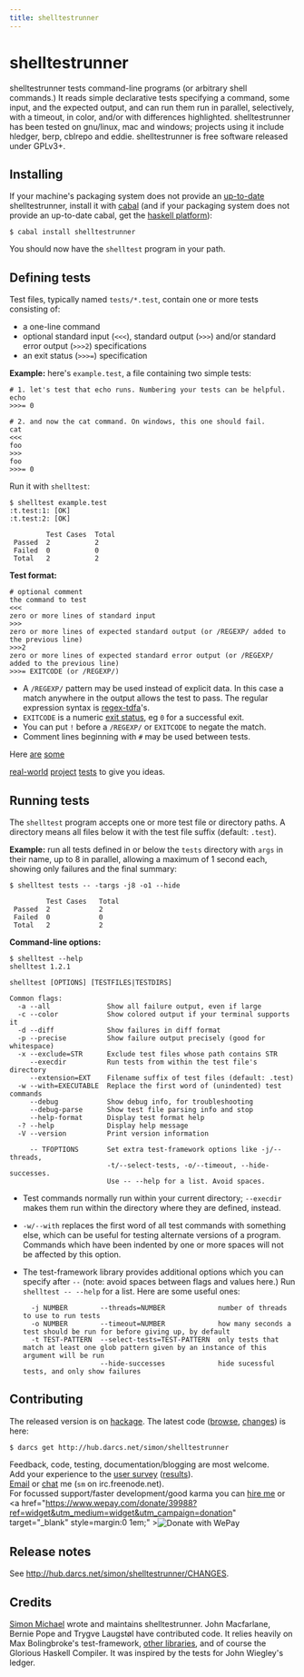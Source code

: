 ```yaml
---
title: shelltestrunner
---
```


# shelltestrunner

shelltestrunner tests command-line programs (or arbitrary shell commands.)
It reads simple declarative tests specifying a command, some input, and
the expected output, and can run them run in parallel, selectively, with a
timeout, in color, and/or with differences highlighted. shelltestrunner
has been tested on gnu/linux, mac and windows; projects using it include
hledger, berp, cblrepo and eddie. shelltestrunner is free software
released under GPLv3+.

## Installing

If your machine's packaging system does not provide an
[up-to-date](#release-notes) shelltestrunner, install it with
[cabal](http://hackage.haskell.org/trac/hackage/wiki/CabalInstall) (and if
your packaging system does not provide an up-to-date cabal, get the
[haskell platform](http://hackage.haskell.org/platform/)):

    $ cabal install shelltestrunner

You should now have the `shelltest` program in your path.

## Defining tests

Test files, typically named `tests/*.test`, contain one or more tests
consisting of:

- a one-line command
- optional standard input (`<<<`), standard output (`>>>`) and/or standard error output (`>>>2`) specifications
- an exit status (`>>>=`) specification


**Example:** here's `example.test`, a file containing two simple tests:

    # 1. let's test that echo runs. Numbering your tests can be helpful.
    echo
    >>>= 0

    # 2. and now the cat command. On windows, this one should fail.
    cat
    <<<
    foo
    >>>
    foo
    >>>= 0

Run it with `shelltest`:

    $ shelltest example.test
    :t.test:1: [OK]
    :t.test:2: [OK]
    
             Test Cases  Total
     Passed  2           2
     Failed  0           0
     Total   2           2

**Test format:**

    # optional comment
    the command to test
    <<<
    zero or more lines of standard input
    >>>
    zero or more lines of expected standard output (or /REGEXP/ added to the previous line)
    >>>2
    zero or more lines of expected standard error output (or /REGEXP/ added to the previous line)
    >>>= EXITCODE (or /REGEXP/)

- A `/REGEXP/` pattern may be used instead of explicit data. In this case
  a match anywhere in the output allows the test to pass. The regular
  expression syntax is [regex-tdfa](http://hackage.haskell.org/package/regex-tdfa)'s.
- `EXITCODE` is a numeric
  [exit status](http://en.wikipedia.org/wiki/Exit_status), eg `0` for a
  successful exit.
- You can put `!` before a `/REGEXP/` or `EXITCODE` to negate the match.
- Comment lines beginning with `#` may be used between tests.

Here
[are](http://hub.darcs.net/simon/shelltestrunner/tests)
[some](http://hub.darcs.net/simon/hledger/tests)
<!-- [more](https://github.com/yesodweb/yesod/tree/master/yesod/test) -->
[real-world](https://github.com/bjpop/berp/tree/master/test/regression)
[project](https://github.com/magthe/cblrepo/tree/master/tests)
[tests](http://code.google.com/p/eddie/source/browse/#hg%2Ftests)
to give you ideas.

## Running tests

The `shelltest` program accepts one or more test file or directory paths.
A directory means all files below it with the test file suffix (default: `.test`).

**Example:** run all tests defined in or below the `tests` directory with
`args` in their name, up to 8 in parallel, allowing a maximum of 1 second
each, showing only failures and the final summary:

    $ shelltest tests -- -targs -j8 -o1 --hide
    
             Test Cases   Total
     Passed  2            2
     Failed  0            0
     Total   2            2

**Command-line options:**

    $ shelltest --help
    shelltest 1.2.1

    shelltest [OPTIONS] [TESTFILES|TESTDIRS]

    Common flags:
      -a --all              Show all failure output, even if large
      -c --color            Show colored output if your terminal supports it
      -d --diff             Show failures in diff format
      -p --precise          Show failure output precisely (good for whitespace)
      -x --exclude=STR      Exclude test files whose path contains STR
         --execdir          Run tests from within the test file's directory
         --extension=EXT    Filename suffix of test files (default: .test)
      -w --with=EXECUTABLE  Replace the first word of (unindented) test commands
         --debug            Show debug info, for troubleshooting
         --debug-parse      Show test file parsing info and stop
         --help-format      Display test format help
      -? --help             Display help message
      -V --version          Print version information

         -- TFOPTIONS       Set extra test-framework options like -j/--threads,
                            -t/--select-tests, -o/--timeout, --hide-successes.
                            Use -- --help for a list. Avoid spaces.

- Test commands normally run within your current directory; `--execdir`
  makes them run within the directory where they are defined, instead.

- `-w/--with` replaces the first word of all test commands with something
  else, which can be useful for testing alternate versions of a
  program. Commands which have been indented by one or more spaces will
  not be affected by this option.

- The test-framework library provides additional options which you can
  specify after `--` (note: avoid spaces between flags and values here.)
  Run `shelltest -- --help` for a list. Here are some useful ones:

        -j NUMBER        --threads=NUMBER             number of threads to use to run tests
        -o NUMBER        --timeout=NUMBER             how many seconds a test should be run for before giving up, by default
        -t TEST-PATTERN  --select-tests=TEST-PATTERN  only tests that match at least one glob pattern given by an instance of this argument will be run
                         --hide-successes             hide sucessful tests, and only show failures

## Contributing

 The released version is on [hackage](http://hackage.haskell.org/package/shelltestrunner).
 The latest code
 ([browse](http://hub.darcs.net/simon/shelltestrunner/shelltest.hs),
 [changes](http://hub.darcs.net/simon/shelltestrunner/changes))
 is here:

    $ darcs get http://hub.darcs.net/simon/shelltestrunner

 Feedback, code, testing, documentation/blogging are most welcome.  
 Add your experience to the [user survey](https://docs.google.com/spreadsheet/viewform?formkey=dGpZSzdhWHlCUkJpR2hjX1MwMWFoUEE6MA#gid=3)
 ([results](https://docs.google.com/spreadsheet/pub?key=0Au47MrJax8HpdGpZSzdhWHlCUkJpR2hjX1MwMWFoUEE&single=true&gid=3&output=html)).  
 [Email](mailto:simon@joyful.com?subject=shelltestrunner) or
 [chat](irc://irc.freenode.net/#haskell) me (`sm` on irc.freenode.net).  
 For focussed support/faster development/good karma you can [hire me](http://joyful.com/) or 
 <a href="https://www.wepay.com/donate/39988?ref=widget&utm_medium=widget&utm_campaign=donation"
    target="_blank" style=margin:0 1em;"
    ><img style="vertical-align:middle;" src="https://www.wepay.com/img/widgets/donate_with_wepay.png" alt="Donate with WePay" /></a>

## Release notes

See http://hub.darcs.net/simon/shelltestrunner/CHANGES.

## Credits

[Simon Michael](http://joyful.com) wrote and maintains
shelltestrunner. John Macfarlane, Bernie Pope and Trygve Laugstøl have
contributed code. It relies heavily on Max Bolingbroke's test-framework,
[other libraries](http://hackage.haskell.org/package/shelltestrunner), and
of course the Glorious Haskell Compiler. It was inspired by the tests for
John Wiegley's ledger.
